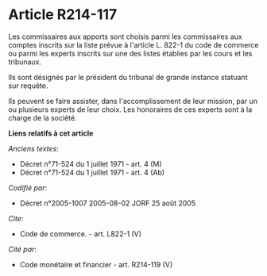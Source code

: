 # Article R214-117

Les commissaires aux apports sont choisis parmi les commissaires aux comptes inscrits sur la liste prévue à l'article L.
822-1 du code de commerce ou parmi les experts inscrits sur une des listes établies par les cours et les tribunaux.

Ils sont désignés par le président du tribunal de grande instance statuant sur requête.

Ils peuvent se faire assister, dans l'accomplissement de leur mission, par un ou plusieurs experts de leur choix. Les
honoraires de ces experts sont à la charge de la société.

**Liens relatifs à cet article**

_Anciens textes_:

  - Décret n°71-524 du 1 juillet 1971 - art. 4 (M)
  - Décret n°71-524 du 1 juillet 1971 - art. 4 (Ab)

_Codifié par_:

  - Décret n°2005-1007 2005-08-02 JORF 25 août 2005

_Cite_:

  - Code de commerce. - art. L822-1 (V)

_Cité par_:

  - Code monétaire et financier - art. R214-119 (V)
